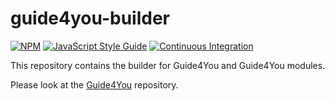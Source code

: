 # guide4you-builder

[![NPM](https://nodei.co/npm/guide4you-builder.png?mini=true)](https://npmjs.org/package/guide4you-builder)
[![JavaScript Style Guide](https://img.shields.io/badge/code%20style-standard-brightgreen.svg)](http://standardjs.com/)
[![Continuous Integration](https://travis-ci.org/KlausBenndorf/guide4you-builder.svg)](https://travis-ci.org/KlausBenndorf/guide4you-builder)

This repository contains the builder for Guide4You and Guide4You modules.

Please look at the [Guide4You](https://github.com/KlausBenndorf/guide4you) repository.
